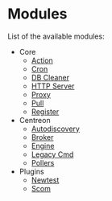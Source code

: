 # Modules

List of the available modules:

* Core
  * [Action](../docs/modules/core/action.md)
  * [Cron](../docs/modules/core/cron.md)
  * [DB Cleaner](../docs/modules/core/dbcleaner.md)
  * [HTTP Server](../docs/modules/core/httpserver.md)
  * [Proxy](../docs/modules/core/proxy.md)
  * [Pull](../docs/modules/core/pull.md)
  * [Register](../docs/modules/core/register.md)
* Centreon
  * [Autodiscovery](../docs/modules/centreon/autodiscovery.md)
  * [Broker](../docs/modules/centreon/broker.md)
  * [Engine](../docs/modules/centreon/engine.md)
  * [Legacy Cmd](../docs/modules/centreon/legacycmd.md)
  * [Pollers](../docs/modules/centreon/pollers.md)
* Plugins
  * [Newtest](../docs/modules/plugins/newtest.md)
  * [Scom](../docs/modules/plugins/scom.md)
